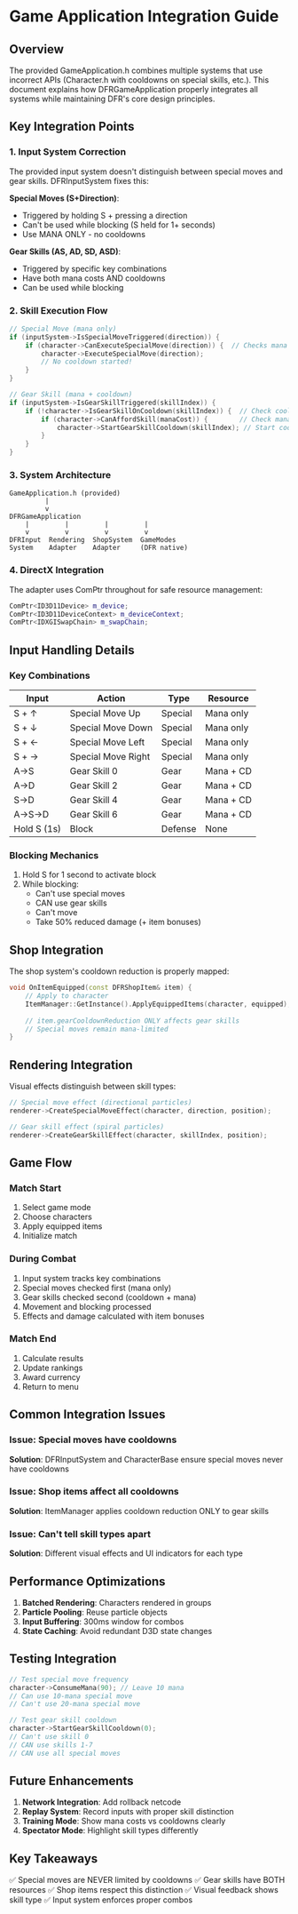 # Game Application Integration Guide

## Overview

The provided GameApplication.h combines multiple systems that use incorrect APIs (Character.h with cooldowns on special skills, etc.). This document explains how DFRGameApplication properly integrates all systems while maintaining DFR's core design principles.

## Key Integration Points

### 1. Input System Correction

The provided input system doesn't distinguish between special moves and gear skills. DFRInputSystem fixes this:

**Special Moves (S+Direction)**:
- Triggered by holding S + pressing a direction
- Can't be used while blocking (S held for 1+ seconds)
- Use MANA ONLY - no cooldowns

**Gear Skills (AS, AD, SD, ASD)**:
- Triggered by specific key combinations
- Have both mana costs AND cooldowns
- Can be used while blocking

### 2. Skill Execution Flow

```cpp
// Special Move (mana only)
if (inputSystem->IsSpecialMoveTriggered(direction)) {
    if (character->CanExecuteSpecialMove(direction)) {  // Checks mana only
        character->ExecuteSpecialMove(direction);
        // No cooldown started!
    }
}

// Gear Skill (mana + cooldown)
if (inputSystem->IsGearSkillTriggered(skillIndex)) {
    if (!character->IsGearSkillOnCooldown(skillIndex)) {  // Check cooldown
        if (character->CanAffordSkill(manaCost)) {        // Check mana
            character->StartGearSkillCooldown(skillIndex); // Start cooldown
        }
    }
}
```

### 3. System Architecture

```
GameApplication.h (provided)
         |
         v
DFRGameApplication
    |         |         |         |
    v         v         v         v
DFRInput  Rendering  ShopSystem  GameModes
System    Adapter    Adapter     (DFR native)
```

### 4. DirectX Integration

The adapter uses ComPtr throughout for safe resource management:

```cpp
ComPtr<ID3D11Device> m_device;
ComPtr<ID3D11DeviceContext> m_deviceContext;
ComPtr<IDXGISwapChain> m_swapChain;
```

## Input Handling Details

### Key Combinations

| Input | Action | Type | Resource |
|-------|--------|------|----------|
| S + ↑ | Special Move Up | Special | Mana only |
| S + ↓ | Special Move Down | Special | Mana only |
| S + ← | Special Move Left | Special | Mana only |
| S + → | Special Move Right | Special | Mana only |
| A→S | Gear Skill 0 | Gear | Mana + CD |
| A→D | Gear Skill 2 | Gear | Mana + CD |
| S→D | Gear Skill 4 | Gear | Mana + CD |
| A→S→D | Gear Skill 6 | Gear | Mana + CD |
| Hold S (1s) | Block | Defense | None |

### Blocking Mechanics

1. Hold S for 1 second to activate block
2. While blocking:
   - Can't use special moves
   - CAN use gear skills
   - Can't move
   - Take 50% reduced damage (+ item bonuses)

## Shop Integration

The shop system's cooldown reduction is properly mapped:

```cpp
void OnItemEquipped(const DFRShopItem& item) {
    // Apply to character
    ItemManager::GetInstance().ApplyEquippedItems(character, equipped);
    
    // item.gearCooldownReduction ONLY affects gear skills
    // Special moves remain mana-limited
}
```

## Rendering Integration

Visual effects distinguish between skill types:

```cpp
// Special move effect (directional particles)
renderer->CreateSpecialMoveEffect(character, direction, position);

// Gear skill effect (spiral particles)
renderer->CreateGearSkillEffect(character, skillIndex, position);
```

## Game Flow

### Match Start
1. Select game mode
2. Choose characters
3. Apply equipped items
4. Initialize match

### During Combat
1. Input system tracks key combinations
2. Special moves checked first (mana only)
3. Gear skills checked second (cooldown + mana)
4. Movement and blocking processed
5. Effects and damage calculated with item bonuses

### Match End
1. Calculate results
2. Update rankings
3. Award currency
4. Return to menu

## Common Integration Issues

### Issue: Special moves have cooldowns
**Solution**: DFRInputSystem and CharacterBase ensure special moves never have cooldowns

### Issue: Shop items affect all cooldowns
**Solution**: ItemManager applies cooldown reduction ONLY to gear skills

### Issue: Can't tell skill types apart
**Solution**: Different visual effects and UI indicators for each type

## Performance Optimizations

1. **Batched Rendering**: Characters rendered in groups
2. **Particle Pooling**: Reuse particle objects
3. **Input Buffering**: 300ms window for combos
4. **State Caching**: Avoid redundant D3D state changes

## Testing Integration

```cpp
// Test special move frequency
character->ConsumeMana(90); // Leave 10 mana
// Can use 10-mana special move
// Can't use 20-mana special move

// Test gear skill cooldown
character->StartGearSkillCooldown(0);
// Can't use skill 0
// CAN use skills 1-7
// CAN use all special moves
```

## Future Enhancements

1. **Network Integration**: Add rollback netcode
2. **Replay System**: Record inputs with proper skill distinction
3. **Training Mode**: Show mana costs vs cooldowns clearly
4. **Spectator Mode**: Highlight skill types differently

## Key Takeaways

✅ Special moves are NEVER limited by cooldowns
✅ Gear skills have BOTH resources
✅ Shop items respect this distinction
✅ Visual feedback shows skill type
✅ Input system enforces proper combos